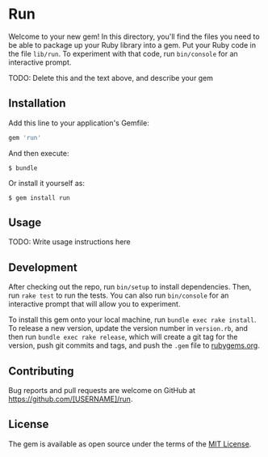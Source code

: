 # Run

Welcome to your new gem! In this directory, you'll find the files you need to be able to package up your Ruby library into a gem. Put your Ruby code in the file `lib/run`. To experiment with that code, run `bin/console` for an interactive prompt.

TODO: Delete this and the text above, and describe your gem

## Installation

Add this line to your application's Gemfile:

```ruby
gem 'run'
```

And then execute:

    $ bundle

Or install it yourself as:

    $ gem install run

## Usage

TODO: Write usage instructions here

## Development

After checking out the repo, run `bin/setup` to install dependencies. Then, run `rake test` to run the tests. You can also run `bin/console` for an interactive prompt that will allow you to experiment.

To install this gem onto your local machine, run `bundle exec rake install`. To release a new version, update the version number in `version.rb`, and then run `bundle exec rake release`, which will create a git tag for the version, push git commits and tags, and push the `.gem` file to [rubygems.org](https://rubygems.org).

## Contributing

Bug reports and pull requests are welcome on GitHub at https://github.com/[USERNAME]/run.

## License

The gem is available as open source under the terms of the [MIT License](https://opensource.org/licenses/MIT).
